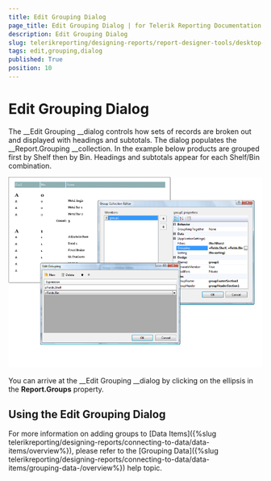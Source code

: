 ```yaml
---
title: Edit Grouping Dialog
page_title: Edit Grouping Dialog | for Telerik Reporting Documentation
description: Edit Grouping Dialog
slug: telerikreporting/designing-reports/report-designer-tools/desktop-designers/tools/edit-grouping-dialog
tags: edit,grouping,dialog
published: True
position: 10
---
```


# Edit Grouping Dialog



The __Edit Grouping __dialog controls how sets of records are broken out and displayed with headings and subtotals. The dialog populates the __Report.Grouping __collection. In the example below products are grouped first by Shelf then by Bin. Headings and subtotals appear for each Shelf/Bin combination.

  
  ![](images/UI020.png)

You can arrive at the __Edit Grouping __dialog by 
clicking on the ellipsis in the __Report.Groups__ property.


## Using the Edit Grouping Dialog

For more information on adding groups to [Data Items]({%slug telerikreporting/designing-reports/connecting-to-data/data-items/overview%}), please refer to the [Grouping Data]({%slug telerikreporting/designing-reports/connecting-to-data/data-items/grouping-data-/overview%}) help topic.

